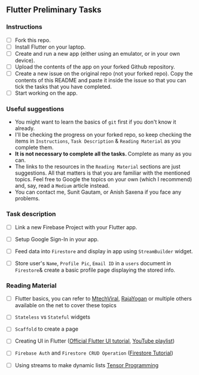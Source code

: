 ## Flutter Preliminary Tasks

### Instructions
- [ ] Fork this repo.
- [ ] Install Flutter on your laptop.
- [ ] Create and run a new app (either using an emulator, or in your own device).
- [ ] Upload the contents of the app on your forked Github repository.
- [ ] Create a new issue on the original repo (not your forked repo). Copy the contents of this README and paste it inside the issue so that you can tick the tasks that you have completed.
- [ ] Start working on the app.

### Useful suggestions
- You might want to learn the basics of `git` first if you don't know it already.
- I'll be checking the progress on your forked repo, so keep checking the items in `Instructions`, `Task Description` & `Reading Material` as you complete them.
- <strong> It is not necessary to complete all the tasks. </strong> Complete as many as you can.
- The links to the resources in the `Reading Material` sections are just suggestions. All that matters is that you are familiar with the mentioned topics. Feel free to Google the topics on your own (which I recommend) and, say, read a `Medium` article instead.
- You can contact me, Sunit Gautam, or Anish Saxena if you face any problems.

### Task description
- [ ] Link a new Firebase Project with your Flutter app.
- [ ] Setup Google Sign-In in your app.
- [ ] Feed data into `Firestore` and display in app using `StreamBuilder` widget.
- [ ]  Store user's `Name`, `Profile Pic`, `Email ID` in a `users` document in `Firestore`& create a basic profile page displaying the stored info.


### Reading Material
- [ ] Flutter basics, you can refer to [MtechViral](<https://www.youtube.com/watch?v=qWL1lGchpRA&list=PLR2qQy0Zxs_UdqAcaipPR3CG1Ly57UlhV>),  [RajaYogan](https://www.youtube.com/watch?v=8li-NNipShI&list=PLgGjX33Qsw-EMsLf8TmsYhKOCx2ALZiKi) or multiple others available on the net to cover these topics
- [ ]  `Stateless` vs `Stateful` widgets
- [ ]  `Scaffold` to create a page
- [ ]  Creating UI in Flutter ([Official Flutter UI tutorial](https://flutter.dev/docs/development/ui/layout/tutorial), [YouTube playlist](https://www.youtube.com/watch?v=VE1IsV0HABs&list=PLgGjX33Qsw-FIWxoI2IJf7zsHyxzuFfK5))
- [ ] `Firebase Auth` and `Firestore CRUD Operation` ([Firestore Tutorial](https://www.youtube.com/watch?v=LzEbpALmRlc&list=PLgGjX33Qsw-Ha_8ks9im86sLIihimuYrr))
- [ ] Using streams to make dynamic lists [Tensor Programming](https://www.youtube.com/watch?v=hvvYA1N-tEc&list=PLJbE2Yu2zumDqr_-hqpAN0nIr6m14TAsd&index=4&t=0s)



